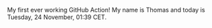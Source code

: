 My first ever working GitHub Action!
My name is Thomas and today is Tuesday, 24 November, 01:39 CET. 
